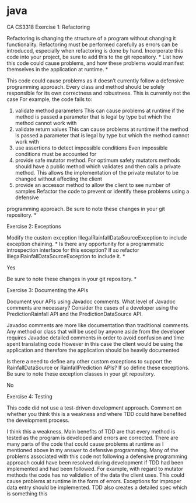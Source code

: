 # java
CA CS3318
Exercise 1: Refactoring

Refactoring is changing the structure of a program without changing it functionality. 
Refactoring must be performed carefully as errors can be introduced, especially when 
refactoring is done by hand.
Incorporate this code into your project, be sure to add this to the git repository. *
List how this code could cause problems, and how these problems would 
manifest themselves in the application at runtime. *

This code could cause problems as it doesn’t currently follow a defensive programming approach. 
Every class and method should be solely responsible for its own correctness and robustness.
This is currently not the case
For example, the code fails to:
1.	validate method parameters
This can cause problems at runtime if the method is passed a parameter that is legal by type but which the method cannot work with
2.	validate return values
This can cause problems at runtime if the method is passed a parameter that is legal by type but which the method cannot work with
3.	use assertions to detect impossible conditions
Even impossible conditions must be accounted for
4.	provide safe mutator method. For optimum safety mutators methods should have a public method which validates and then calls a private
method. This allows the implementation of the private mutator to be changed without affecting the client 
5.	provide an accessor method to allow the client to see number of samples
Refactor the code to prevent or identify these problems using a defensive 

programming approach. Be sure to note these changes in your git repository. *

Exercise 2: Exceptions

Modify the custom exception IllegalRainfallDataSourceException to
include exception chaining. *
 Is there any opportunity for a programmatic introspection interface for this exception? If so refactor
IllegalRainfallDataSourceException to include it. *

Yes

Be sure to note these changes in your git repository. *

Exercise 3: Documenting the APIs

Document your APIs using Javadoc comments. What level of Javadoc comments are
necessary? Consider the cases of a developer using the PredictionRainfall API and the
PredictionDataSource API.

Javadoc comments are more like documentation than traditional comments. Any method or class that will be used by anyone aside from the
developer requires Javadoc detailed comments in order to avoid confusion and time spent translating code
However in this case the client would be using the application and therefore the application should be heavily documented 

Is there a need to define any other custom exceptions to support the
RainfallDataSource or RainfallPrediction APIs? If so define these exceptions. Be
sure to note these exception classes in your git repository.

No

Exercise 4: Testing

This code did not use a test-driven development approach. Comment on whether you
think this is a weakness and where TDD could have benefited the development process.

I think this a weakness.
Main benefits of TDD are that every method is tested as the program is developed and errors are corrected. 
There are many parts of the code that could cause problems at runtime as I mentioned above in my answer to defensive programming. 
Many of the problems associated with this code not following a defensive programming approach could have been resolved during
development if TDD had been implemented and had been followed. For example, with regard to mutator methods the code has no validation of
the data the client uses. This could cause problems at runtime in the form of errors. Exceptions for improper data entry should be 
implemented. TDD also creates a detailed spec which is something this 
